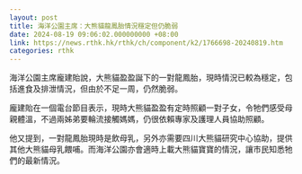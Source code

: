 ```yaml
---
layout: post
title: 海洋公園主席：大熊貓龍鳳胎情況穩定但仍脆弱
date: 2024-08-19 09:06:02.000000000 +08:00
link: https://news.rthk.hk/rthk/ch/component/k2/1766698-20240819.htm
categories: rthk
---
```


海洋公園主席龐建貽說，大熊貓盈盈誕下的一對龍鳳胎，現時情況已較為穩定，包括進食及排泄情況，但由於不足一周，仍然脆弱。

龐建貽在一個電台節目表示，現時大熊貓盈盈有定時照顧一對子女，令牠們感受母親體溫，不過兩姊弟要輪流接觸媽媽，仍很依賴專家及護理人員協助照顧。

他又提到，一對龍鳳胎現時是飲母乳，另外亦需要四川大熊貓研究中心協助，提供其他大熊貓母乳餵哺。而海洋公園亦會適時上載大熊貓寶寶的情況，讓市民知悉牠們的最新情況。
